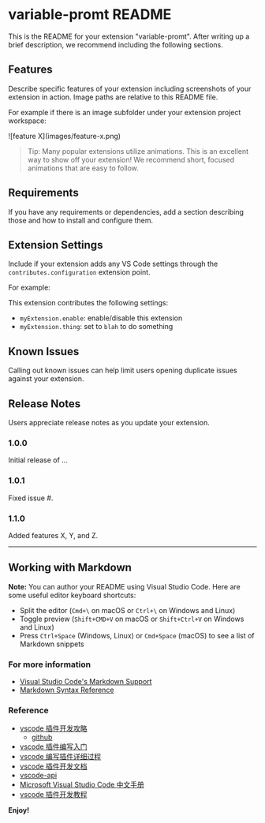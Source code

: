 # variable-promt README

This is the README for your extension "variable-promt". After writing up a brief description, we recommend including the following sections.

## Features

Describe specific features of your extension including screenshots of your extension in action. Image paths are relative to this README file.

For example if there is an image subfolder under your extension project workspace:

\!\[feature X\]\(images/feature-x.png\)

> Tip: Many popular extensions utilize animations. This is an excellent way to show off your extension! We recommend short, focused animations that are easy to follow.

## Requirements

If you have any requirements or dependencies, add a section describing those and how to install and configure them.

## Extension Settings

Include if your extension adds any VS Code settings through the `contributes.configuration` extension point.

For example:

This extension contributes the following settings:

- `myExtension.enable`: enable/disable this extension
- `myExtension.thing`: set to `blah` to do something

## Known Issues

Calling out known issues can help limit users opening duplicate issues against your extension.

## Release Notes

Users appreciate release notes as you update your extension.

### 1.0.0

Initial release of ...

### 1.0.1

Fixed issue #.

### 1.1.0

Added features X, Y, and Z.

---

## Working with Markdown

**Note:** You can author your README using Visual Studio Code. Here are some useful editor keyboard shortcuts:

- Split the editor (`Cmd+\` on macOS or `Ctrl+\` on Windows and Linux)
- Toggle preview (`Shift+CMD+V` on macOS or `Shift+Ctrl+V` on Windows and Linux)
- Press `Ctrl+Space` (Windows, Linux) or `Cmd+Space` (macOS) to see a list of Markdown snippets

### For more information

- [Visual Studio Code's Markdown Support](http://code.visualstudio.com/docs/languages/markdown)
- [Markdown Syntax Reference](https://help.github.com/articles/markdown-basics/)

### Reference

- [vscode 插件开发攻略](https://www.cnblogs.com/liuxianan/p/vscode-plugin-overview.html)
  - [github](https://github.com/sxei/vscode-plugin-demo)
- [vscode 插件编写入门](https://www.jianshu.com/p/9a2a346b10dc)
- [vscode 编写插件详细过程](https://www.cnblogs.com/caipeiyu/p/5507252.html)
- [vscode 插件开发文档](https://www.bookstack.cn/read/VS-Code-Extension-Doc-ZH/docs-references-vscode-api.md)
- [vscode-api](https://code.visualstudio.com/api/references/vscode-api)
- [Microsoft Visual Studio Code 中文手册](https://www.cntofu.com/book/98/md/%E6%89%A9%E5%B1%95API/vscode-api.md)
- [vscode 插件开发教程](https://www.jianshu.com/p/e642856f6044)

**Enjoy!**
